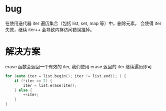 # bug
在使用迭代器 iter 遍历集合（包括 list, set, map 等）中，删除元素，
会使得 iter 失效，继续 iter++ 会导致内存访问错误挂掉。

# 解决方案
erase 函数会返回一个有效的 iter, 我们使用 erase 返回的 iter 继续遍历即可
```c++
for (auto iter = list.begin(); iter != list.end(); ) {
    if (*iter == 2) {
        iter = list.erase(iter);
    } else {
        ++iter;
    }
}
```